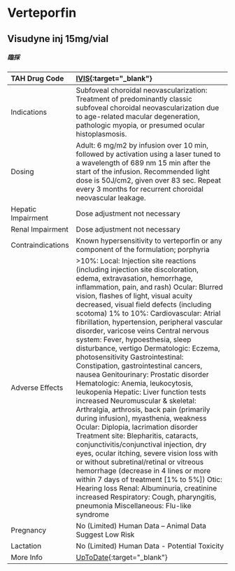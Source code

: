 # Verteporfin

## Visudyne inj 15mg/vial

##### 臨採

| TAH Drug Code      | [IVIS](https://www.tahsda.org.tw/drugs/hissearch.php?drug_code=IVIS){:target="_blank"}                                                                                                                                                                                                                                                                                                                                                                                                                                                                                                                                                                                                                                                                                                                                                                                                                                                                                                                                                                                                                                                                                                                                              |
|:-------------------|:------------------------------------------------------------------------------------------------------------------------------------------------------------------------------------------------------------------------------------------------------------------------------------------------------------------------------------------------------------------------------------------------------------------------------------------------------------------------------------------------------------------------------------------------------------------------------------------------------------------------------------------------------------------------------------------------------------------------------------------------------------------------------------------------------------------------------------------------------------------------------------------------------------------------------------------------------------------------------------------------------------------------------------------------------------------------------------------------------------------------------------------------------------------------------------------------------------------------------------|
| Indications        | Subfoveal choroidal neovascularization: Treatment of predominantly classic subfoveal choroidal neovascularization due to age-related macular degeneration, pathologic myopia, or presumed ocular histoplasmosis.                                                                                                                                                                                                                                                                                                                                                                                                                                                                                                                                                                                                                                                                                                                                                                                                                                                                                                                                                                                                                    |
| Dosing             | Adult: 6 mg/m2 by infusion over 10 min, followed by activation using a laser tuned to a wavelength of 689 nm 15 min after the start of the infusion. Recommended light dose is 50J/cm2, given over 83 sec. Repeat every 3 months for recurrent choroidal neovascular leakage.                                                                                                                                                                                                                                                                                                                                                                                                                                                                                                                                                                                                                                                                                                                                                                                                                                                                                                                                                       |
| Hepatic Impairment | Dose adjustment not necessary                                                                                                                                                                                                                                                                                                                                                                                                                                                                                                                                                                                                                                                                                                                                                                                                                                                                                                                                                                                                                                                                                                                                                                                                       |
| Renal Impairment   | Dose adjustment not necessary                                                                                                                                                                                                                                                                                                                                                                                                                                                                                                                                                                                                                                                                                                                                                                                                                                                                                                                                                                                                                                                                                                                                                                                                       |
| Contraindications  | Known hypersensitivity to verteporfin or any component of the formulation; porphyria                                                                                                                                                                                                                                                                                                                                                                                                                                                                                                                                                                                                                                                                                                                                                                                                                                                                                                                                                                                                                                                                                                                                                |
| Adverse Effects    | >10%: Local: Injection site reactions (including injection site discoloration, edema, extravasation, hemorrhage, inflammation, pain, and rash) Ocular: Blurred vision, flashes of light, visual acuity decreased, visual field defects (including scotoma) 1% to 10%: Cardiovascular: Atrial fibrillation, hypertension, peripheral vascular disorder, varicose veins Central nervous system: Fever, hypoesthesia, sleep disturbance, vertigo Dermatologic: Eczema, photosensitivity Gastrointestinal: Constipation, gastrointestinal cancers, nausea Genitourinary: Prostatic disorder Hematologic: Anemia, leukocytosis, leukopenia Hepatic: Liver function tests increased Neuromuscular & skeletal: Arthralgia, arthrosis, back pain (primarily during infusion), myasthenia, weakness Ocular: Diplopia, lacrimation disorder Treatment site: Blepharitis, cataracts, conjunctivitis/conjunctival injection, dry eyes, ocular itching, severe vision loss with or without subretinal/retinal or vitreous hemorrhage (decrease in 4 lines or more within 7 days of treatment [1% to 5%]) Otic: Hearing loss Renal: Albuminuria, creatinine increased Respiratory: Cough, pharyngitis, pneumonia Miscellaneous: Flu-like syndrome |
| Pregnancy          | No (Limited) Human Data – Animal Data Suggest Low Risk                                                                                                                                                                                                                                                                                                                                                                                                                                                                                                                                                                                                                                                                                                                                                                                                                                                                                                                                                                                                                                                                                                                                                                              |
| Lactation          | No (Limited) Human Data - Potential Toxicity                                                                                                                                                                                                                                                                                                                                                                                                                                                                                                                                                                                                                                                                                                                                                                                                                                                                                                                                                                                                                                                                                                                                                                                        |
| More Info          | [UpToDate](https://www.uptodate.com/contents/verteporfin-drug-information){:target="_blank"}                                                                                                                                                                                                                                                                                                                                                                                                                                                                                                                                                                                                                                                                                                                                                                                                                                                                                                                                                                                                                                                                                                                                        |

